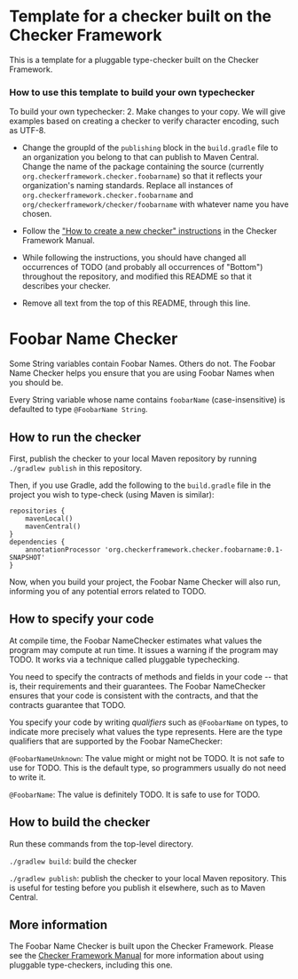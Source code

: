 # Template for a checker built on the Checker Framework

This is a template for a pluggable type-checker built on the Checker Framework.

### How to use this template to build your own typechecker

To build your own typechecker:
2. Make changes to your copy.  We will give examples based on creating a
   checker to verify character encoding, such as UTF-8.

* Change the groupId of the `publishing` block in the `build.gradle` file
  to an organization you belong to that can publish to Maven
  Central. Change the name of the package containing the source (currently
  `org.checkerframework.checker.foobarname`) so that it reflects your
  organization's naming standards. Replace all instances of `org.checkerframework.checker.foobarname` and
  `org/checkerframework/checker/foobarname` with whatever name you have chosen.
* Follow the ["How to create a new checker"
  instructions](https://checkerframework.org/manual/#creating-a-checker)
  in the Checker Framework Manual.

* While following the instructions, you should have changed all occurrences of TODO
  (and probably all occurrences of "Bottom") throughout the repository, and
  modified this README so that it describes your checker.

* Remove all text from the top of this README, through this line.


# Foobar Name Checker

Some String variables contain Foobar Names.
Others do not.
The Foobar Name Checker helps you ensure that you are using Foobar Names
when you should be.

Every String variable whose name contains `foobarName` (case-insensitive)
is defaulted to type `@FoobarName String`.


## How to run the checker

First, publish the checker to your local Maven repository by running
`./gradlew publish` in this repository.

Then, if you use Gradle, add the following to the `build.gradle` file in
the project you wish to type-check (using Maven is similar):

```
repositories {
    mavenLocal()
    mavenCentral()
}
dependencies {
    annotationProcessor 'org.checkerframework.checker.foobarname:0.1-SNAPSHOT'
}
```

Now, when you build your project, the Foobar Name Checker will also run,
informing you of any potential errors related to TODO.


## How to specify your code

At compile time, the Foobar NameChecker estimates what values the program
may compute at run time.  It issues a warning if the program may TODO.
It works via a technique called pluggable typechecking.

You need to specify the contracts of methods and fields in your code --
that is, their requirements and their guarantees.  The Foobar NameChecker
ensures that your code is consistent with the contracts, and that the
contracts guarantee that TODO.

You specify your code by writing *qualifiers* such as `@FoobarName`
on types, to indicate more precisely what values the type represents.
Here are the type qualifiers that are supported by the Foobar NameChecker:

`@FoobarNameUnknown`:
The value might or might not be TODO. It is not safe to use for TODO.
This is the default type, so programmers usually do not need to write it.

`@FoobarName`:
The value is definitely TODO. It is safe to use for TODO.


## How to build the checker

Run these commands from the top-level directory.

`./gradlew build`: build the checker

`./gradlew publish`: publish the checker to your local Maven repository.
This is useful for testing before you publish it elsewhere, such as to Maven Central.


## More information

The Foobar Name Checker is built upon the Checker Framework.  Please see
the [Checker Framework Manual](https://checkerframework.org/manual/) for
more information about using pluggable type-checkers, including this one.
